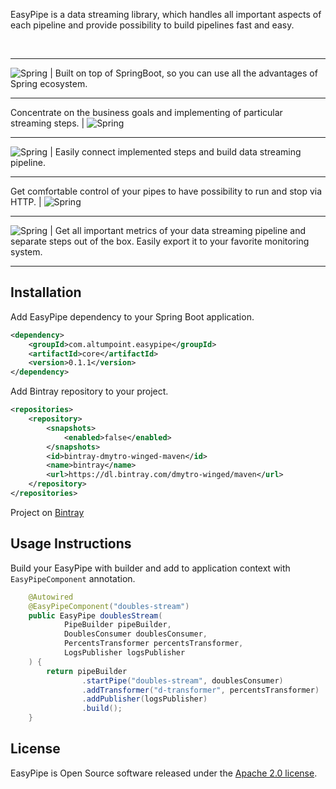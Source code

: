 EasyPipe is a data streaming library, which handles all important aspects of each pipeline and provide possibility to 
build pipelines fast and easy.

<br>

---

![Spring](/img/spring.png) | Built on top of SpringBoot, so you can use all the advantages of Spring ecosystem.

---

Concentrate on the business goals and implementing of particular streaming steps. | ![Spring](/img/objective.png)

---

![Spring](/img/puzzles.png) | Easily connect implemented steps and build data streaming pipeline.

---

Get comfortable control of your pipes to have possibility to run and stop via HTTP. | ![Spring](/img/control.png)

---

![Spring](/img/monitoring.png) | Get all important metrics of your data streaming pipeline and separate steps out of the box. Easily export it to your favorite monitoring system.

---

## Installation
Add EasyPipe dependency to your Spring Boot application.
```xml
<dependency>
    <groupId>com.altumpoint.easypipe</groupId>
    <artifactId>core</artifactId>
    <version>0.1.1</version>
</dependency>
```

Add Bintray repository to your project.
```xml
<repositories>
    <repository>
        <snapshots>
            <enabled>false</enabled>
        </snapshots>
        <id>bintray-dmytro-winged-maven</id>
        <name>bintray</name>
        <url>https://dl.bintray.com/dmytro-winged/maven</url>
    </repository>
</repositories>
```

Project on [Bintray](https://bintray.com/dmytro-winged/maven/easy-pipe)

## Usage Instructions
Build your EasyPipe with builder and add to application context with `EasyPipeComponent` annotation.
```java
    @Autowired
    @EasyPipeComponent("doubles-stream")
    public EasyPipe doublesStream(
            PipeBuilder pipeBuilder,
            DoublesConsumer doublesConsumer,
            PercentsTransformer percentsTransformer,
            LogsPublisher logsPublisher
    ) {
        return pipeBuilder
                .startPipe("doubles-stream", doublesConsumer)
                .addTransformer("d-transformer", percentsTransformer)
                .addPublisher(logsPublisher)
                .build();
    }
```


## License
EasyPipe is Open Source software released under the
[Apache 2.0 license](http://www.apache.org/licenses/LICENSE-2.0.html).

